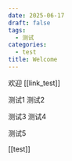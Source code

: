 ```yaml
---
date: 2025-06-17
draft: false
tags:
  - 测试
categories:
  - test
title: Welcome
---
```

欢迎
[[link_test]]

测试1
测试2

测试3
测试4

测试5

[[test]]